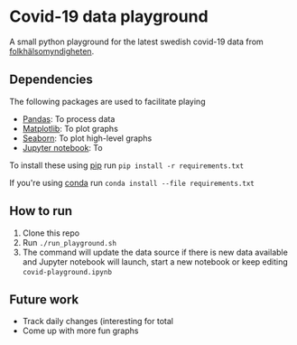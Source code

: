 # Covid-19 data playground

A small python playground for the latest swedish covid-19 data from
[folkhälsomyndigheten](https://www.folkhalsomyndigheten.se/smittskydd-beredskap/utbrott/aktuella-utbrott/covid-19/bekraftade-fall-i-sverige/).

## Dependencies
The following packages are used to facilitate playing

- [Pandas](https://pandas.pydata.org): To process data
- [Matplotlib](https://matplotlib.org): To plot graphs
- [Seaborn](https://seaborn.pydata.org): To plot high-level graphs
- [Jupyter notebook](https://jupyter.org): To 

To install these using [pip](https://pip.pypa.io/en/stable/) run
`pip install -r requirements.txt`

If you're using [conda](https://docs.conda.io/en/latest/) run
`conda install --file requirements.txt`

## How to run

1. Clone this repo
1. Run `./run_playground.sh`
1. The command will update the data source if there is new data available and
Jupyter notebook will launch, start a new notebook or 
keep editing `covid-playground.ipynb`

## Future work

- Track daily changes (interesting for total
- Come up with more fun graphs
